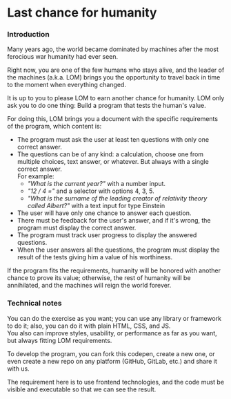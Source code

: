 Last chance for humanity
========================

### Introduction

Many years ago, the world became dominated by machines after the most ferocious war humanity had ever seen.

Right now, you are one of the few humans who stays alive, and the leader of the machines (a.k.a. LOM) brings you the opportunity to travel back in time to the moment when everything changed.

It is up to you to please LOM to earn another chance for humanity. LOM only ask you to do one thing: Build a program that tests the human's value.

For doing this, LOM brings you a document with the specific requirements of the program, which content is:

*   The program must ask the user at least ten questions with only one correct answer.
*   The questions can be of any kind: a calculation, choose one from multiple choices, text answer, or whatever. But always with a single correct answer.  
    For example:
    *   _"What is the current year?"_ with a number input.
    *   _"12 / 4 ="_ and a selector with options 4, 3, 5.
    *   _"What is the surname of the leading creator of relativity theory called Albert?"_ with a text input for type Einstein
*   The user will have only one chance to answer each question.
*   There must be feedback for the user's answer, and if it's wrong, the program must display the correct answer.
*   The program must track user progress to display the answered questions.
*   When the user answers all the questions, the program must display the result of the tests giving him a value of his worthiness.

If the program fits the requirements, humanity will be honored with another chance to prove its value; otherwise, the rest of humanity will be annihilated, and the machines will reign the world forever.

### Technical notes

You can do the exercise as you want; you can use any library or framework to do it; also, you can do it with plain HTML, CSS, and JS.  
You also can improve styles, usability, or performance as far as you want, but always fitting LOM requirements.

To develop the program, you can fork this codepen, create a new one, or even create a new repo on any platform (GitHub, GitLab, etc.) and share it with us.

The requirement here is to use frontend technologies, and the code must be visible and executable so that we can see the result.
